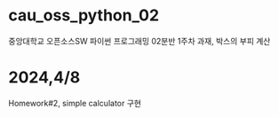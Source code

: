 # cau_oss_python_02
중앙대학교 오픈소스SW 파이썬 프로그래밍 02분반 1주차 과재, 박스의 부피 계산

# 2024,4/8
Homework#2, simple calculator 구현
